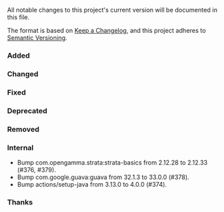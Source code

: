 All notable changes to this project's current version will be documented in this file.

The format is based on [Keep a Changelog](https://keepachangelog.com/en/1.0.0/), and this project adheres
to [Semantic Versioning](https://semver.org/spec/v2.0.0.html).

### Added

### Changed

### Fixed

### Deprecated

### Removed

### Internal

- Bump com.opengamma.strata:strata-basics from 2.12.28 to 2.12.33 (#376, #379).
- Bump com.google.guava:guava from 32.1.3 to 33.0.0 (#378).
- Bump actions/setup-java from 3.13.0 to 4.0.0 (#374).

### Thanks
